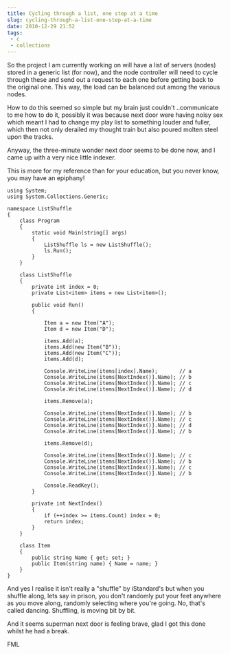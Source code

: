 ---title: Cycling through a list, one step at a timeslug: cycling-through-a-list-one-step-at-a-timedate: 2010-12-29 21:52tags:  - c - collections---So the project I am currently working on will have a list of servers (nodes) stored in a generic list (for now), and the node controller will need to cycle through these and send out a request to each one before getting back to the original one. This way, the load can be balanced out among the various nodes.

How to do this seemed so simple but my brain just couldn't ..communicate to me how to do it, possibly it was because next door were having noisy sex which meant I had to change my play list to something louder and fuller, which then not only derailed my thought train but also poured molten steel upon the tracks.

Anyway, the three-minute wonder next door seems to be done now, and I came up with a very nice little indexer.

This is more for my reference than for your education, but you never know, you may have an epiphany!

    using System;
    using System.Collections.Generic;
     
    namespace ListShuffle
    {
        class Program
        {
            static void Main(string[] args)
            {
                ListShuffle ls = new ListShuffle();
                ls.Run();
            }
        }
     
        class ListShuffle
        {
            private int index = 0;
            private List<item> items = new List<item>();
     
            public void Run()
            {
                 
                Item a = new Item("A");
                Item d = new Item("D");
     
                items.Add(a);
                items.Add(new Item("B"));
                items.Add(new Item("C"));
                items.Add(d);
     
                Console.WriteLine(items[index].Name);       // a
                Console.WriteLine(items[NextIndex()].Name); // b
                Console.WriteLine(items[NextIndex()].Name); // c
                Console.WriteLine(items[NextIndex()].Name); // d
     
                items.Remove(a);
     
                Console.WriteLine(items[NextIndex()].Name); // b
                Console.WriteLine(items[NextIndex()].Name); // c
                Console.WriteLine(items[NextIndex()].Name); // d
                Console.WriteLine(items[NextIndex()].Name); // b
                 
                items.Remove(d);
     
                Console.WriteLine(items[NextIndex()].Name); // c
                Console.WriteLine(items[NextIndex()].Name); // b
                Console.WriteLine(items[NextIndex()].Name); // c
                Console.WriteLine(items[NextIndex()].Name); // b
     
                Console.ReadKey();
            }
     
            private int NextIndex()
            {
                if (++index >= items.Count) index = 0;            
                return index;
            }
        }
     
        class Item
        {
            public string Name { get; set; }
            public Item(string name) { Name = name; }
        }
    }

And yes I realise it isn't really a "shuffle" by iStandard's but when you shuffle along, lets say in prison, you don't randomly put your feet anywhere as you move along, randomly selecting where you're going. No, that's called dancing. Shuffling, is moving bit by bit.

And it seems superman next door is feeling brave, glad I got this done whilst he had a break.

FML
